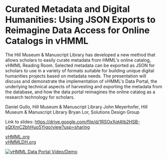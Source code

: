 # Curated Metadata and Digital Humanities: Using JSON Exports to Reimagine Data Access for Online Catalogs in vHMML
The Hill Museum & Manuscript Library has developed a new method that allows scholars to easily curate metadata from HMML's online catalog, vHMML Reading Room. Selected metadata can be exported as JSON for scholars to use in a variety of formats suitable for building unique digital humanities projects based on metadata needs. The presentation will discuss and demonstrate the implementation of vHMML's Data Portal, the underlying technical aspects of harvesting and exporting the metadata from the database, and how the data portal reimagines the online catalog as a research technology for scholars.

Daniel Gullo, Hill Museum & Manuscript Library
John Meyerhofer, Hill Museum & Manuscript Library
Bryan Lor, Solutions Design Group

Link to slides:
https://drive.google.com/file/d/1RSOxXqt4tb2HSB-sQtXmC2bhHuo5Yigo/view?usp=sharing

[vHMML.org](https://www.vhmml.org)<br>
[vHMMLDH.org](https://www.vhmmldh.org)

[![vHMML Data Portal Video/Demo](https://i.ytimg.com/vi/6xSVvm3fEeU/hqdefault.jpg)](https://youtu.be/6xSVvm3fEeU "vHMML Data Portal")
